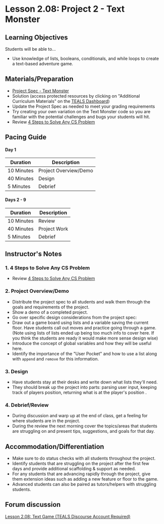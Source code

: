 # Lesson 2.08: Project 2 - Text Monster

## Learning Objectives
Students will be able to... 
* Use knowledge of lists, booleans, conditionals, and while loops to create a text-based adventure game. 

## Materials/Preparation
* [Project Spec - Text Monster]
* Solution (access protected resources by clicking on "Additional Curriculum Materials" on the [TEALS Dashboard])
* Update the Project Spec as needed to meet your grading requirements
* Try creating your own variation on the Text Monster code so you are familiar with the potential challenges and bugs your students will hit.
* Review [4 Steps to Solve Any CS Problem]

## Pacing Guide

#### Day 1
| **Duration**   | **Description** |
| ---------- | ----------- |
| 10 Minutes | Project Overview/Demo|
| 40 Minutes | Design      |
| 5 Minutes | Debrief  |
#### Days 2 - 9 
| **Duration**   | **Description** |
| ---------- | ----------- |
| 10 Minutes | Review      |
| 40 Minutes | Project Work|
| 5 Minutes | Debrief  |

## Instructor's Notes
### 1. 4 Steps to Solve Any CS Problem
* Review [4 Steps to Solve Any CS Problem]
### 2. Project Overview/Demo

* Distribute the project spec to all students and walk them through the goals and requirements of the project. 
* Show a demo of a completed project.
* Go over specific design considerations from the project spec: 
* Draw out a game board using lists and a variable saving the current floor. Have students call out moves and practice going through a game. (Note using lists of lists ended up being too much info to cover here. If you think the students are ready it would make more sense design wise)
* Introduce the concept of global variables and how they will be useful here.
* Identify the importance of the "User Pocket" and how to use a list along with `append` and `remove` for this information.
### 3. Design
* Have students stay at their desks and write down what lists they'll need. 
* They should break up the project into parts: parsing user input, keeping track of players position, returning what is at the player's position .
### 4. Debrief/Review
* During discussion and warp up at the end of class, get a feeling for where students are in the project. 
* During the review the next morning cover the topics/areas that students are struggling on and present tips, suggestions, and goals for that day.

## Accommodation/Differentiation

* Make sure to do status checks with all students throughout the project. 
* Identify students that are struggling on the project after the first few days and provide additional scaffolding & support as needed. 
* For any students that are advancing rapidly through the project, give them extension ideas such as adding a new feature or floor to the game. 
* Advanced students can also be paired as tutors/helpers with struggling students.

## Forum discussion
[Lesson 2.08: Text Game (TEALS Discourse Account Required)](https://forums.tealsk12.org/c/2nd-semester-unit-2/lesson-2-08-text-game)
    
  
[Project Spec - Text Monster]: project.md
[Text Monster Game - Example Code]: project_file.py
[TEALS Dashboard]:http:/www.tealsk12.org/dashboard
[4 Steps to Solve Any CS Problem]:https://github.com/TEALS-IntroCS/2nd-semester-introduction-to-computer-science-principles/raw/master/units/4%20Steps%20to%20Solve%20Any%20CS%20Problem.pdf
